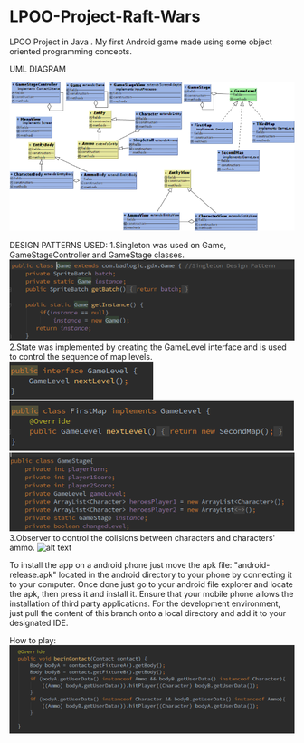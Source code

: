 # LPOO-Project-Raft-Wars

LPOO Project in Java . My first Android game made using some object oriented programming concepts.


UML DIAGRAM


![alt text](https://github.com/Marko50/LPOO-Project-Raft-Wars/blob/master/UML.suml.png)


DESIGN PATTERNS USED:
    1.Singleton was used on Game, GameStageController and GameStage classes. 
    ![alt text](https://github.com/Marko50/LPOO-Project-Raft-Wars/blob/master/singleton.png)
    2.State was implemented by creating the GameLevel interface and is used to control the sequence of map levels. 
    ![alt text](https://github.com/Marko50/LPOO-Project-Raft-Wars/blob/master/state1.png)
    ![alt text](https://github.com/Marko50/LPOO-Project-Raft-Wars/blob/master/state2.png)
    ![alt text](https://github.com/Marko50/LPOO-Project-Raft-Wars/blob/master/state3.png)
    3.Observer to control the colisions between characters and characters' ammo.
     ![alt text](https://github.com/excelsior97/LPOO1617_T3G11/blob/finalRelease/UML.suml.png)

To install the app on a android phone just move the apk file: "android-release.apk" located in the android directory to your phone by connecting it to your computer. Once done just go to your android file explorer and locate the apk, then press it and install it. Ensure that your mobile phone allows the installation of third party applications. For the development environment, just pull the content of this branch onto a local directory and add it to your designated IDE.

How to play:
![alt text](https://github.com/Marko50/LPOO-Project-Raft-Wars/blob/master/observer.png)
